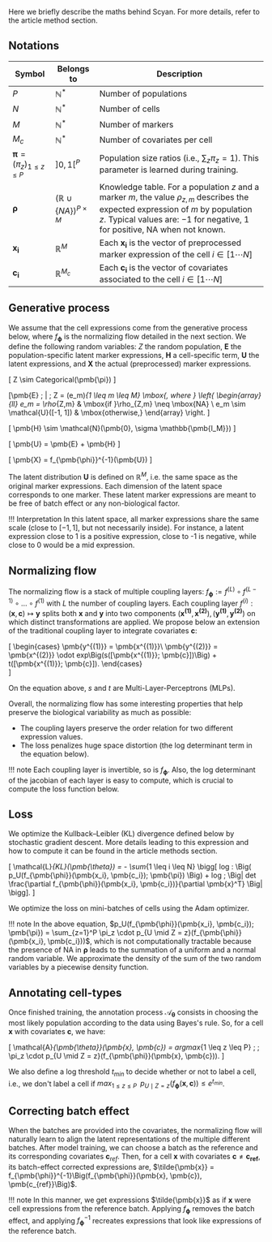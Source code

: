 Here we briefly describe the maths behind Scyan. For more details, refer to the article method section.

## Notations

| Symbol      | Belongs to | Description                          |
| ----------- | -----------|------------------------------------ |
| $P$ | $\mathbb{N}^*$ | Number of populations  |
| $N$ | $\mathbb{N}^*$ | Number of cells |
| $M$ | $\mathbb{N}^*$ | Number of markers |
| $M_{c}$ | $\mathbb{N}^*$ | Number of covariates per cell |
| $\pmb{\pi} = (\pi_z)_{1 \leq z \leq P}$ | $]0, 1[^P$ | Population size ratios (i.e., $\sum_z \pi_z = 1$). This parameter is learned during training. |
| $\pmb{\rho}$ | $(\mathbb{R} \cup \{NA\})^{P \times M}$ | Knowledge table. For a population $z$ and a marker $m$, the value $\rho_{z,m}$ describes the expected expression of $m$ by population $z$. Typical values are: $-1$ for negative, $1$ for positive, NA when not known. | 
| $\pmb{x_i}$ | $\mathbb{R}^M$ | Each $\pmb{x_i}$ is the vector of preprocessed marker expression of the cell $i \in [1\cdots N]$|
| $\pmb{c_i}$ | $\mathbb{R}^{M_c}$ | Each $\pmb{c_i}$ is the vector of covariates associated to the cell $i \in [1\cdots N]$|

## Generative process

We assume that the cell expressions come from the generative process below, where $f_{\pmb{\phi}}$ is the normalizing flow detailed in the next section. We define the following random variables: $Z$ the random population, $\pmb{E}$ the population-specific latent marker expressions, $\pmb{H}$ a cell-specific term, $\pmb{U}$ the latent expressions, and $\pmb{X}$ the actual (preprocessed) marker expressions.

\[
    Z \sim Categorical(\pmb{\pi})
\]

\[\pmb{E} \; | \; Z = (e_m)_{1 \leq m \leq M} \mbox{, where }
        \left\{
            \begin{array}{ll}
                e_m = \rho_{Z,m} & \mbox{if }\rho_{Z,m} \neq \mbox{NA} \\
                e_m \sim \mathcal{U}([-1, 1]) & \mbox{otherwise,}
            \end{array}
        \right.
\]

\[
    \pmb{H} \sim \mathcal{N}(\pmb{0}, \sigma \mathbb{\pmb{I_M}})
\]

\[
    \pmb{U} = \pmb{E} + \pmb{H}
\]

\[
    \pmb{X} = f_{\pmb{\phi}}^{-1}(\pmb{U})
\]

The latent distribution $\pmb{U}$ is defined on $\mathbb{R}^M$, i.e. the same space as the original marker expressions. Each dimension of the latent space corresponds to one marker. These latent marker expressions are meant to be free of batch effect or any non-biological factor.

!!! Interpretation
    In this latent space, all marker expressions share the same scale (close to $[-1, 1]$, but not necessarily inside). For instance, a latent expression close to 1 is a positive expression, close to -1 is negative, while close to 0 would be a mid expression.
## Normalizing flow

The normalizing flow is a stack of multiple coupling layers: $f_{\pmb{\phi}} := f^{(L)} \circ f^{(L-1)} \circ \dots \circ f^{(1)}$ with $L$ the number of coupling layers. Each coupling layer $f^{(i)}: (\pmb{x}, \pmb{c}) \mapsto \pmb{y}$ splits both $\pmb{x}$ and $\pmb{y}$ into two components $(\pmb{x^{(1)}}, \pmb{x^{(2)}}), (\pmb{y^{(1)}}, \pmb{y^{(2)}})$ on which distinct transformations are applied. We propose below an extension of the traditional coupling layer to integrate covariates $\pmb{c}$:

\[
    \begin{cases}
      \pmb{y^{(1)}} = \pmb{x^{(1)}}\\
      \pmb{y^{(2)}} = \pmb{x^{(2)}} \odot exp\Big(s([\pmb{x^{(1)}}; \pmb{c}])\Big) + t([\pmb{x^{(1)}}; \pmb{c}]).
    \end{cases}  
\]

On the equation above, $s$ and $t$ are Multi-Layer-Perceptrons (MLPs).

Overall, the normalizing flow has some interesting properties that help preserve the biological variability as much as possible:

- The coupling layers preserve the order relation for two different expression values.
- The loss penalizes huge space distortion (the log determinant term in the equation below).

!!! note
    Each coupling layer is invertible, so is $f_{\pmb{\phi}}$. Also, the log determinant of the jacobian of each layer is easy to compute, which is crucial to compute the loss function below.

## Loss
We optimize the Kullback–Leibler (KL) divergence defined below by stochastic gradient descent. More details leading to this expression and how to compute it can be found in the article methods section.

\[
    \mathcal{L}_{KL}(\pmb{\theta}) = - \sum_{1 \leq i \leq N} \bigg[ log \: \Big( p_U(f_{\pmb{\phi}}(\pmb{x_i}, \pmb{c_i}); \pmb{\pi}) \Big) + log \;  \Big| det \frac{\partial f_{\pmb{\phi}}(\pmb{x_i}, \pmb{c_i})}{\partial \pmb{x}^T} \Big| \bigg].
\]

We optimize the loss on mini-batches of cells using the Adam optimizer.

!!! note
    In the above equation, $p_U(f_{\pmb{\phi}}(\pmb{x_i}, \pmb{c_i}); \pmb{\pi}) = \sum_{z=1}^P \pi_z \cdot p_{U \mid Z = z}(f_{\pmb{\phi}}(\pmb{x_i}, \pmb{c_i}))$, which is not computationally tractable because the presence of NA in $\pmb{\rho}$ leads to the summation of a uniform and a normal random variable. We approximate the density of the sum of the two random variables by a piecewise density function.

## Annotating cell-types
Once finished training, the annotation process $\mathcal{A}_{\pmb{\theta}}$ consists in choosing the most likely population according to the data using Bayes's rule. So, for a cell $\pmb{x}$ with covariates $\pmb{c}$, we have:

\[
    \mathcal{A}_{\pmb{\theta}}(\pmb{x}, \pmb{c}) = argmax_{1 \leq z \leq P} \; \; \pi_z \cdot p_{U \mid Z = z}(f_{\pmb{\phi}}(\pmb{x}, \pmb{c})).
\]

We also define a log threshold $t_{min}$ to decide whether or not to label a cell, i.e., we don't label a cell if $max_{1 \leq z \leq P} \; \; p_{U \mid Z = z}(f_{\pmb{\phi}}(\pmb{x}, \pmb{c})) \leq e^{t_{min}}$.

## Correcting batch effect

When the batches are provided into the covariates, the normalizing flow will naturally learn to align the latent representations of the multiple different batches. After model training, we can choose a batch as the reference and its corresponding covariates $\pmb{c}_{ref}$. Then, for a cell $\pmb{x}$ with covariates $\pmb{c} \neq \pmb{c_{ref}}$, its batch-effect corrected expressions are, $\tilde{\pmb{x}} = f_{\pmb{\phi}}^{-1}\Big(f_{\pmb{\phi}}(\pmb{x}, \pmb{c}), \pmb{c_{ref}}\Big)$.

!!! note
    In this manner, we get expressions $\tilde{\pmb{x}}$ as if $\pmb{x}$ were cell expressions from the reference batch. Applying $f_{\pmb{\phi}}$ removes the batch effect, and applying $f_{\pmb{\phi}}^{-1}$ recreates expressions that look like expressions of the reference batch.